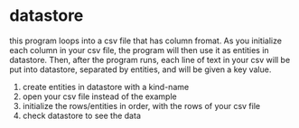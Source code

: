 # datastore
this program loops into a csv file that has column fromat. As you initialize each column in your csv file, the program will then use it as entities in datastore. Then, after the program runs, each line of text in your csv will be put into datastore, separated by entities, and will be given a key value.


1) create entities in datastore with a kind-name
2) open your csv file instead of the example
3) initialize the rows/entities in order, with the rows of your csv file
4) check datastore to see the data 
